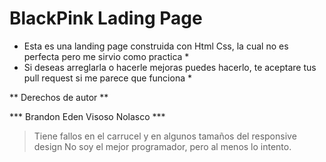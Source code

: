# BlackPink Lading Page

* Esta es una landing page construida con Html Css, la cual no es perfecta pero me sirvio como practica  *
* Si deseas arreglarla o hacerle mejoras puedes hacerlo, te aceptare tus pull request si me parece que funciona  *

** Derechos de autor **

*** Brandon Eden Visoso Nolasco ***

> Tiene fallos en el carrucel y en algunos tamaños del responsive design
> No soy el mejor programador, pero al menos lo intento.
